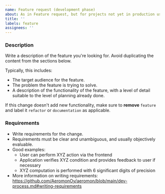 ```yaml
---
name: Feature request (development phase)
about: As in Feature request, but for projects not yet in production use
title: ''
labels: feature
assignees: ''
---
```


### Description

Write a description of the feature you're looking for. Avoid duplicating the content from the sections below.

Typically, this includes:

* The target audience for the feature.
* The problem the feature is trying to solve.
* A description of the functionality of the feature, with a level of detail suitable to the level of planning already done.

If this change doesn't add new functionality, make sure to **remove** `feature` and label it `refactor` or `documentation` as applicable.

### Requirements

* Write requirements for the change.
* Requirements must be clear and unambiguous, and usually objectively evaluable.
* Good examples:
    * User can perform XYZ action via the frontend
    * Application verifies XYZ condition and provides feedback to user if necessary
    * XYZ computation is performed with 6 significant digits of precision
* More information on writing requirements: https://github.com/AeromonOy/aeromon/blob/main/dev-process.md#writing-requirements
